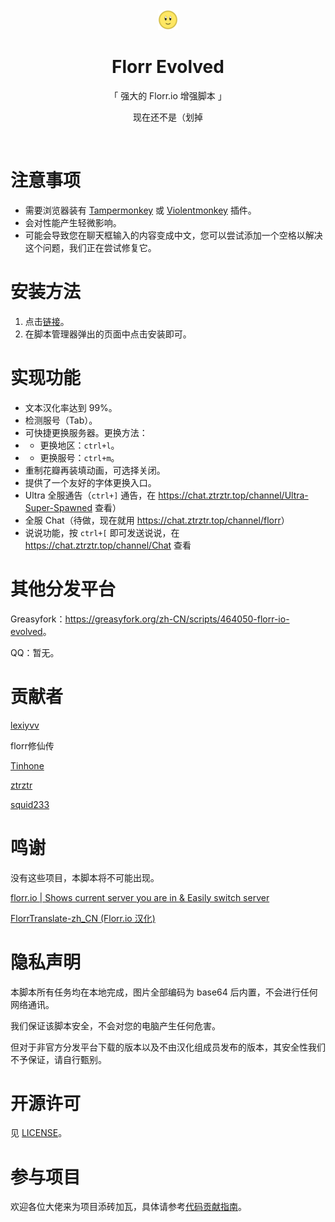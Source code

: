 <br>

<div align="center">
  <img src="./florrIcon-32x32.png"></img>

  <h1>Florr Evolved</h1>

  <p>「 强大的 Florr.io 增强脚本 」</p>

  <p>现在还不是（划掉</p>
</div>

<br>

# 注意事项
- 需要浏览器装有 [Tampermonkey](https://tampermonkey.net/) 或 [Violentmonkey](https://violentmonkey.github.io/) 插件。
- 会对性能产生轻微影响。
- 可能会导致您在聊天框输入的内容变成中文，您可以尝试添加一个空格以解决这个问题，我们正在尝试修复它。


# 安装方法
1. 点击[链接](https://raw.githubusercontent.com/FlorrModsTeam/Florr-Evolved/master/src/Florr-Evolved.user.js)。
2. 在脚本管理器弹出的页面中点击安装即可。


# 实现功能
- 文本汉化率达到 99%。
- 检测服号（Tab）。
- 可快捷更换服务器。更换方法：
- - 更换地区：`ctrl+l`。
- - 更换服号：`ctrl+m`。
- 重制花瓣再装填动画，可选择关闭。
- 提供了一个友好的字体更换入口。
- Ultra 全服通告（`ctrl+]` 通告，在 <https://chat.ztrztr.top/channel/Ultra-Super-Spawned> 查看）
- 全服 Chat（待做，现在就用 <https://chat.ztrztr.top/channel/florr>）
- 说说功能，按 `ctrl+[` 即可发送说说，在 <https://chat.ztrztr.top/channel/Chat> 查看

# 其他分发平台
Greasyfork：<https://greasyfork.org/zh-CN/scripts/464050-florr-io-evolved>。

QQ：暂无。


# 贡献者
[lexiyvv](https://github.com/lexiyvv)

florr修仙传

[Tinhone](https://github.com/Tinhone)

[ztrztr](https://github.com/ZhongTianrui)

[squid233](https://github.com/squid233)


# 鸣谢
没有这些项目，本脚本将不可能出现。

[florr.io | Shows current server you are in & Easily switch server](https://greasyfork.org/zh-CN/scripts/461100)

[FlorrTranslate-zh_CN (Florr.io 汉化)](https://github.com/FlorrModsTeam/FlorrTranslate-zh_CN)


# 隐私声明
本脚本所有任务均在本地完成，图片全部编码为 base64 后内置，不会进行任何网络通讯。

我们保证该脚本安全，不会对您的电脑产生任何危害。

但对于非官方分发平台下载的版本以及不由汉化组成员发布的版本，其安全性我们不予保证，请自行甄别。


# 开源许可
见 [LICENSE](./LICENSE)。


# 参与项目
欢迎各位大佬来为项目添砖加瓦，具体请参考[代码贡献指南](./CONTRIBUTING.md)。
